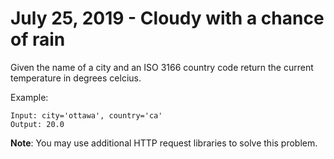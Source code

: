 # July 25, 2019 - Cloudy with a chance of rain

Given the name of a city and an ISO 3166 country code return the current 
temperature in degrees celcius.

Example:
```
Input: city='ottawa', country='ca'
Output: 20.0
```

**Note**: You may use additional HTTP request libraries to solve this problem.


